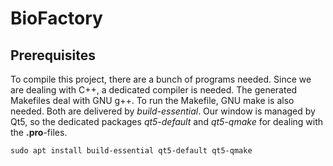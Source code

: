 # BioFactory
## Prerequisites
To compile this project, there are a bunch of programs needed. Since we are dealing with C++, a dedicated compiler is needed. The generated Makefiles deal with GNU g++. To run the Makefile, GNU make is also needed. Both are delivered by _build-essential_.
Our window is managed by Qt5, so the dedicated packages _qt5-default_ and _qt5-qmake_ for dealing with the **.pro**-files.

    sudo apt install build-essential qt5-default qt5-qmake

